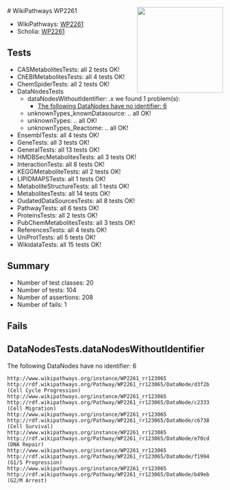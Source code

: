 <img style="float: right; width: 200px" src="https://upload.wikimedia.org/wikipedia/commons/thumb/8/83/Wplogo_with_text_500.png/640px-Wplogo_with_text_500.png" />
# WikiPathways WP2261

* WikiPathways: [WP2261](https://new.wikipathways.org/pathways/WP2261)
* Scholia: [WP2261](https://scholia.toolforge.org/wikipathways/WP2261)
## Tests
* CASMetabolitesTests: all 2 tests OK!
* ChEBIMetabolitesTests: all 4 tests OK!
* ChemSpiderTests: all 2 tests OK!
* DataNodesTests
    * dataNodesWithoutIdentifier: .x we found 1 problem(s):
        * [The following DataNodes have no identifier: 6](#d2d32fa5)
    * unknownTypes_knownDatasource: .. all OK!
    * unknownTypes: .. all OK!
    * unknownTypes_Reactome: .. all OK!
* EnsemblTests: all 4 tests OK!
* GeneTests: all 3 tests OK!
* GeneralTests: all 13 tests OK!
* HMDBSecMetabolitesTests: all 3 tests OK!
* InteractionTests: all 8 tests OK!
* KEGGMetaboliteTests: all 2 tests OK!
* LIPIDMAPSTests: all 1 tests OK!
* MetaboliteStructureTests: all 1 tests OK!
* MetabolitesTests: all 14 tests OK!
* OudatedDataSourcesTests: all 8 tests OK!
* PathwayTests: all 6 tests OK!
* ProteinsTests: all 2 tests OK!
* PubChemMetabolitesTests: all 3 tests OK!
* ReferencesTests: all 4 tests OK!
* UniProtTests: all 5 tests OK!
* WikidataTests: all 15 tests OK!


## Summary

* Number of test classes: 20
* Number of tests: 104
* Number of assertions: 208
* Number of fails: 1

## Fails

<a name="d2d32fa5" />

## DataNodesTests.dataNodesWithoutIdentifier

The following DataNodes have no identifier: 6
```
http://www.wikipathways.org/instance/WP2261_rr123065 http://rdf.wikipathways.org/Pathway/WP2261_rr123065/DataNode/d3f2b (Cell Cycle Progression)
http://www.wikipathways.org/instance/WP2261_rr123065 http://rdf.wikipathways.org/Pathway/WP2261_rr123065/DataNode/c2333 (Cell Migration)
http://www.wikipathways.org/instance/WP2261_rr123065 http://rdf.wikipathways.org/Pathway/WP2261_rr123065/DataNode/c6738 (Cell Survival)
http://www.wikipathways.org/instance/WP2261_rr123065 http://rdf.wikipathways.org/Pathway/WP2261_rr123065/DataNode/e70cd (DNA Repair)
http://www.wikipathways.org/instance/WP2261_rr123065 http://rdf.wikipathways.org/Pathway/WP2261_rr123065/DataNode/f1994 (G1/S Progression)
http://www.wikipathways.org/instance/WP2261_rr123065 http://rdf.wikipathways.org/Pathway/WP2261_rr123065/DataNode/b49eb (G2/M Arrest)
```

